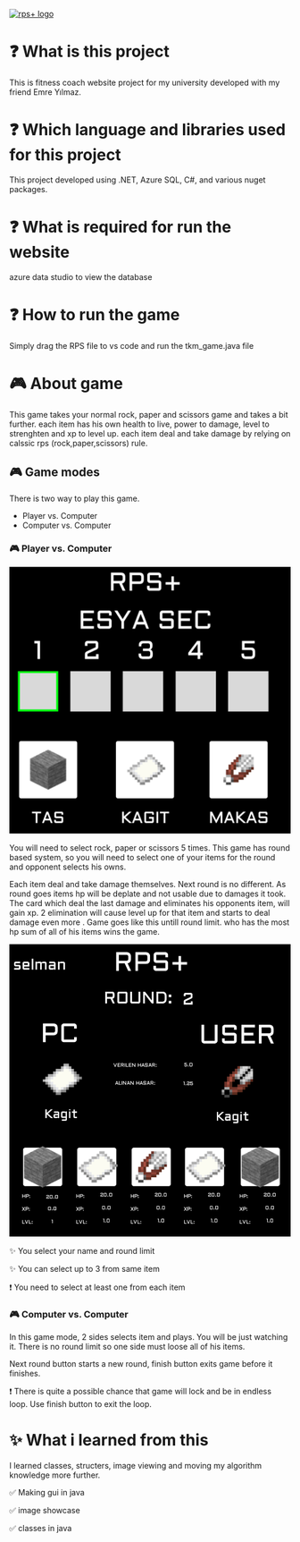 [![rps+ logo](https://github.com/SellTrack/Fitlife/blob/main/AlphaSales/media/Screenshot%202024-01-23%20at%2010.45.58%E2%80%AFAM.jpg?raw=true
)](https://github.com/SellTrack/Fitlife/blob/main/AlphaSales/media/Screenshot%202024-01-23%20at%2010.45.58%E2%80%AFAM.jpg?raw=true
)


 # :question: What is this project
 This is fitness coach website project for my university developed with my friend Emre Yılmaz.

 # :question: Which language and libraries used for this project
 This project developed using .NET, Azure SQL, C#, and various nuget packages.

 # :question: What is required for run the website
 azure data studio to view the database

 # :question: How to run the game
 Simply drag the RPS file to vs code and run the tkm_game.java file

 # :video_game: About game
 This game takes your normal rock, paper and scissors game and takes a bit further. each item has his own health to live, power to damage, level to strenghten and xp to level up. each item deal and take damage by relying on calssic rps (rock,paper,scissors) rule. 

 ## :video_game: Game modes
 There is two way to play this game. 
 * Player vs. Computer
 * Computer vs. Computer

 ### :video_game: Player vs. Computer


[![image1](https://github.com/SellTrack/RPS/blob/main/RPS/sprites/readmeimage2.jpg?raw=true)](https://github.com/SellTrack/RPS/blob/main/RPS/sprites/readmeimage2.jpg?raw=true)


 You will need to select rock, paper or scissors 5 times. This game has round based system, so you will need to select one of your items for the round and opponent selects his owns.

 Each item deal and take damage themselves. Next round is no different. As round goes items hp will be deplate and not usable due to damages it took. The card which deal the last damage and eliminates his opponents item, will gain xp. 2 elimination will cause level up for that item and starts to deal damage even more . Game goes like this untill round limit. who has the most hp sum of all of his items wins the game.

[![image2](https://github.com/SellTrack/RPS/blob/main/RPS/sprites/readmeimage1.jpg?raw=true)](https://github.com/SellTrack/RPS/blob/main/RPS/sprites/readmeimage1.jpg?raw=true)



  :sparkles: You select your name and round limit

  :sparkles: You can select up to 3 from same item
 
  :exclamation: You need to select at least one from each item

  ### :video_game: Computer vs. Computer
  In this game mode, 2 sides selects item and plays. You will be just watching it. There is no round limit so one side must loose all of his items.
 
  Next round button starts a new round, finish button exits game before it finishes.

   :exclamation: There is quite a possible chance that game will lock and be in endless loop. Use finish button to exit the loop.


 # :sparkles: What i learned from this
 I learned classes, structers, image viewing and moving my algorithm knowledge more further.

 :white_check_mark: Making gui in java

 :white_check_mark: image showcase

 :white_check_mark: classes in java

